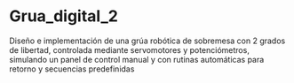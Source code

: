 # Grua_digital_2
Diseño e implementación de una grúa robótica de sobremesa con 2 grados de libertad, controlada mediante servomotores y potenciómetros, simulando un panel de control manual y con rutinas
automáticas para retorno y secuencias predefinidas
